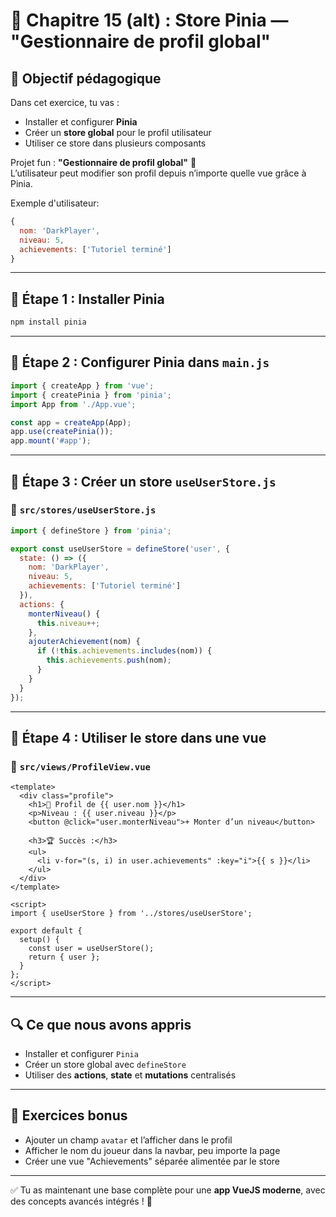 
# 🧪 Chapitre 15 (alt) : Store Pinia — "Gestionnaire de profil global"

## 🎯 Objectif pédagogique

Dans cet exercice, tu vas :

- Installer et configurer **Pinia**
- Créer un **store global** pour le profil utilisateur
- Utiliser ce store dans plusieurs composants

Projet fun : **"Gestionnaire de profil global"** 👤  
L’utilisateur peut modifier son profil depuis n’importe quelle vue grâce à Pinia.

Exemple d'utilisateur:

```js
{
  nom: 'DarkPlayer',
  niveau: 5,
  achievements: ['Tutoriel terminé']
}
```

---

## 🧱 Étape 1 : Installer Pinia

```bash
npm install pinia
```

---

## 🧱 Étape 2 : Configurer Pinia dans `main.js`

```js
import { createApp } from 'vue';
import { createPinia } from 'pinia';
import App from './App.vue';

const app = createApp(App);
app.use(createPinia());
app.mount('#app');
```

---

## 🧱 Étape 3 : Créer un store `useUserStore.js`

### 📄 `src/stores/useUserStore.js`

```js
import { defineStore } from 'pinia';

export const useUserStore = defineStore('user', {
  state: () => ({
    nom: 'DarkPlayer',
    niveau: 5,
    achievements: ['Tutoriel terminé']
  }),
  actions: {
    monterNiveau() {
      this.niveau++;
    },
    ajouterAchievement(nom) {
      if (!this.achievements.includes(nom)) {
        this.achievements.push(nom);
      }
    }
  }
});
```

---

## 🧱 Étape 4 : Utiliser le store dans une vue

### 📄 `src/views/ProfileView.vue`

```vue
<template>
  <div class="profile">
    <h1>👤 Profil de {{ user.nom }}</h1>
    <p>Niveau : {{ user.niveau }}</p>
    <button @click="user.monterNiveau">+ Monter d’un niveau</button>

    <h3>🏆 Succès :</h3>
    <ul>
      <li v-for="(s, i) in user.achievements" :key="i">{{ s }}</li>
    </ul>
  </div>
</template>

<script>
import { useUserStore } from '../stores/useUserStore';

export default {
  setup() {
    const user = useUserStore();
    return { user };
  }
};
</script>
```

---

## 🔍 Ce que nous avons appris

- Installer et configurer `Pinia`
- Créer un store global avec `defineStore`
- Utiliser des **actions**, **state** et **mutations** centralisés

---

## 🎯 Exercices bonus

- Ajouter un champ `avatar` et l’afficher dans le profil
- Afficher le nom du joueur dans la navbar, peu importe la page
- Créer une vue "Achievements" séparée alimentée par le store

---

✅ Tu as maintenant une base complète pour une **app VueJS moderne**, avec des concepts avancés intégrés ! 🚀
